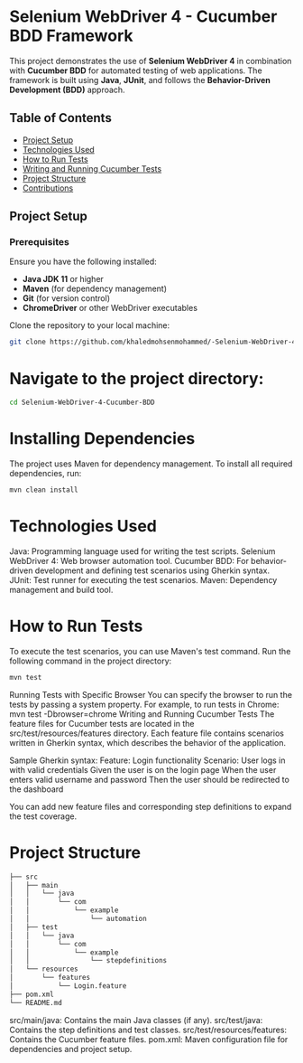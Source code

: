# Selenium WebDriver 4 - Cucumber BDD Framework

This project demonstrates the use of **Selenium WebDriver 4** in combination with **Cucumber BDD** for automated testing of web applications. The framework is built using **Java**, **JUnit**, and follows the **Behavior-Driven Development (BDD)** approach.

## Table of Contents
- [Project Setup](#project-setup)
- [Technologies Used](#technologies-used)
- [How to Run Tests](#how-to-run-tests)
- [Writing and Running Cucumber Tests](#writing-and-running-cucumber-tests)
- [Project Structure](#project-structure)
- [Contributions](#contributions)


## Project Setup

### Prerequisites
Ensure you have the following installed:
- **Java JDK 11** or higher
- **Maven** (for dependency management)
- **Git** (for version control)
- **ChromeDriver** or other WebDriver executables

Clone the repository to your local machine:

```bash
git clone https://github.com/khaledmohsenmohammed/-Selenium-WebDriver-4-Cucumber-BDD.git
```
# Navigate to the project directory:
```bash
cd Selenium-WebDriver-4-Cucumber-BDD
```
# Installing Dependencies
The project uses Maven for dependency management. To install all required dependencies, run:
```bash
mvn clean install
```
# Technologies Used
Java: Programming language used for writing the test scripts.
Selenium WebDriver 4: Web browser automation tool.
Cucumber BDD: For behavior-driven development and defining test scenarios using Gherkin syntax.
JUnit: Test runner for executing the test scenarios.
Maven: Dependency management and build tool.
# How to Run Tests
To execute the test scenarios, you can use Maven's test command. Run the following command in the project directory:
```bash
mvn test
```
Running Tests with Specific Browser
You can specify the browser to run the tests by passing a system property. For example, to run tests in Chrome:
mvn test -Dbrowser=chrome
Writing and Running Cucumber Tests
The feature files for Cucumber tests are located in the src/test/resources/features directory. Each feature file contains scenarios written in Gherkin syntax, which describes the behavior of the application.

Sample Gherkin syntax:
Feature: Login functionality
  Scenario: User logs in with valid credentials
    Given the user is on the login page
    When the user enters valid username and password
    Then the user should be redirected to the dashboard

You can add new feature files and corresponding step definitions to expand the test coverage.

# Project Structure
```bash
├── src
│   ├── main
│   │   └── java
│   │       └── com
│   │           └── example
│   │               └── automation
│   ├── test
│   │   └── java
│   │       └── com
│   │           └── example
│   │               └── stepdefinitions
│   └── resources
│       └── features
│           └── Login.feature
├── pom.xml
└── README.md
```
src/main/java: Contains the main Java classes (if any).
src/test/java: Contains the step definitions and test classes.
src/test/resources/features: Contains the Cucumber feature files.
pom.xml: Maven configuration file for dependencies and project setup.

